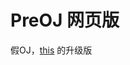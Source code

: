 # PreOJ 网页版

假OJ，[this](https://github.com/Hussein-01bit/OJ-System/blob/main/README.md?plain=1) 的升级版
